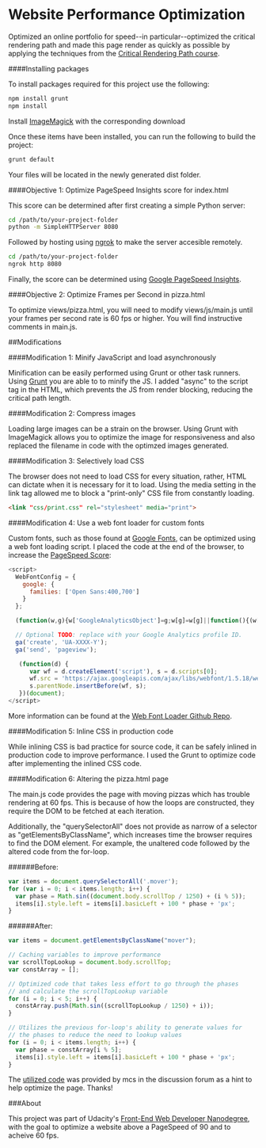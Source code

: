 # Website Performance Optimization
Optimized an online portfolio for speed--in particular--optimized the critical rendering path and made this page render as quickly as possible by applying the techniques from the [Critical Rendering Path course](https://www.udacity.com/course/ud884).

####Installing packages

To install packages required for this project use the following:

  ```bash
  npm install grunt
  npm install
  ```

Install [ImageMagick](https://www.imagemagick.org/script/binary-releases.php) with the corresponding download

Once these items have been installed, you can run the following to build the project:

  ```bash
  grunt default
  ```

Your files will be located in the newly generated dist folder.

####Objective 1: Optimize PageSpeed Insights score for index.html

This score can be determined after first creating a simple Python server:

  ```bash
  cd /path/to/your-project-folder
  python -m SimpleHTTPServer 8080
  ```

Followed by hosting using [ngrok](https://ngrok.com/) to make the server accesible remotely.

  ``` bash
  cd /path/to/your-project-folder
  ngrok http 8080
  ```

Finally, the score can be determined using [Google PageSpeed Insights](https://developers.google.com/speed/pagespeed/insights/).

####Objective 2: Optimize Frames per Second in pizza.html

To optimize views/pizza.html, you will need to modify views/js/main.js until your frames per second rate is 60 fps or higher. You will find instructive comments in main.js.

##Modifications

####Modification 1: Minify JavaScript and load asynchronously

Minification can be easily performed using Grunt or other task runners.  Using [Grunt](http://gruntjs.com/) you are able to to minify the JS. I added "async" to the script tag in the HTML, which prevents the JS from render blocking, reducing the critical path length.

####Modification 2: Compress images

Loading large images can be a strain on the browser. Using Grunt with ImageMagick allows you to optimize the image for responsiveness and also replaced the filename in code with the optimzed images generated. 

####Modification 3: Selectively load CSS

The browser does not need to load CSS for every situation, rather, HTML can dictate when it is necessary for it to load. Using the media setting in the link tag allowed me to block a "print-only" CSS file from constantly loading.

  ```html
  <link "css/print.css" rel="stylesheet" media="print">
  ```

####Modification 4: Use a web font loader for custom fonts

Custom fonts, such as those found at [Google Fonts](https://www.google.com/fonts), can be optimized using a web font loading script.  I placed the code at the end of the browser, to increase the [PageSpeed Score](https://developers.google.com/speed/pagespeed/insights/):

  ```javascript
  <script>
    WebFontConfig = {
      google: {
        families: ['Open Sans:400,700']
      }
    };

    (function(w,g){w['GoogleAnalyticsObject']=g;w[g]=w[g]||function(){(w[g].q=w[g].q||[]).push(arguments)};w[g].l=1*new Date();})(window,'ga');

    // Optional TODO: replace with your Google Analytics profile ID.
    ga('create', 'UA-XXXX-Y');
    ga('send', 'pageview');

     (function(d) {
        var wf = d.createElement('script'), s = d.scripts[0];
        wf.src = 'https://ajax.googleapis.com/ajax/libs/webfont/1.5.18/webfont.js';
        s.parentNode.insertBefore(wf, s);
     })(document);
  </script>
  ```

More information can be found at the [Web Font Loader Github Repo](https://github.com/typekit/webfontloader).

####Modification 5: Inline CSS in production code

While inlining CSS is bad practice for source code, it can be safely inlined in production code to improve performance. I used the Grunt to optimize code after implementing the inlined CSS code.

####Modification 6: Altering the pizza.html page

The main.js code provides the page with moving pizzas which has trouble rendering at 60 fps. This is because of how the loops are constructed, they require the DOM to be fetched at each iteration.

Additionally, the "querySelectorAll" does not provide as narrow of a selector as "getElementsByClassName", which increases time the browser requires to find the DOM element. For example, the unaltered code followed by the altered code from the for-loop.

######Before:

  ```javascript
  var items = document.querySelectorAll('.mover');
  for (var i = 0; i < items.length; i++) {
    var phase = Math.sin((document.body.scrollTop / 1250) + (i % 5));
    items[i].style.left = items[i].basicLeft + 100 * phase + 'px';
  }
  ```

######After:

  ```javascript
  var items = document.getElementsByClassName("mover");

  // Caching variables to improve performance
  var scrollTopLookup = document.body.scrollTop;
  var constArray = [];

  // Optimized code that takes less effort to go through the phases
  // and calculate the scrollTopLookup variable
  for (i = 0; i < 5; i++) {
    constArray.push(Math.sin((scrollTopLookup / 1250) + i));
  }

  // Utilizes the previous for-loop's ability to generate values for
  // the phases to reduce the need to lookup values
  for (i = 0; i < items.length; i++) {
    var phase = constArray[i % 5];
    items[i].style.left = items[i].basicLeft + 100 * phase + 'px';
  }
  ```

The [utilized code](https://discussions.udacity.com/t/project-4-how-do-i-optimize-the-background-pizzas-for-loop/36302) was provided by mcs in the discussion forum as a hint to help optimize the page. Thanks!

###About

This project was part of Udacity's [Front-End Web Developer Nanodegree](https://www.udacity.com/course/front-end-web-developer-nanodegree--nd001), with the goal to optimize a website above a PageSpeed of 90 and to acheive 60 fps.
